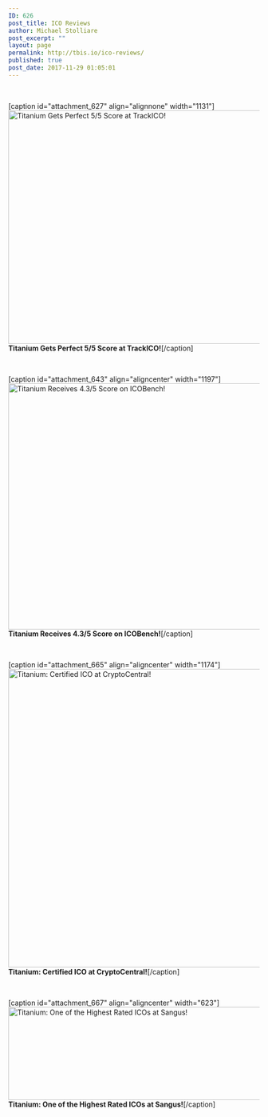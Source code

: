 ```yaml
---
ID: 626
post_title: ICO Reviews
author: Michael Stolliare
post_excerpt: ""
layout: page
permalink: http://tbis.io/ico-reviews/
published: true
post_date: 2017-11-29 01:05:01
---
```

&nbsp;

[caption id="attachment_627" align="alignnone" width="1131"]<img class="wp-image-627 size-full" src="https://tbis.io/wp-content/uploads/2017/11/Titanium-TrackICO-5-out-of-5-Rating-2-11.22.2017.png" alt="Titanium Gets Perfect 5/5 Score at TrackICO!" width="1131" height="467" /> <strong>Titanium Gets Perfect 5/5 Score at TrackICO!</strong>[/caption]

&nbsp;

[caption id="attachment_643" align="aligncenter" width="1197"]<img class="wp-image-643 size-full" src="https://tbis.io/wp-content/uploads/2017/11/Titanium-ICOBench-4.3.png" alt="Titanium Receives 4.3/5 Score on ICOBench!" width="1197" height="492" /> <strong>Titanium Receives 4.3/5 Score on ICOBench!</strong>[/caption]

&nbsp;

[caption id="attachment_665" align="aligncenter" width="1174"]<img class="wp-image-665 size-full" src="https://tbis.io/wp-content/uploads/2017/11/Titanium-Certified-ICO-CryptoCentral-12.01.2017.png" alt="Titanium: Certified ICO at CryptoCentral!" width="1174" height="597" /> <strong>Titanium: Certified ICO at CryptoCentral!</strong>[/caption]

&nbsp;

[caption id="attachment_667" align="aligncenter" width="623"]<img class="wp-image-667 size-full" src="https://tbis.io/wp-content/uploads/2017/11/Sangus.png" alt="Titanium: One of the Highest Rated ICOs at Sangus!" width="623" height="186" /> <strong>Titanium: One of the Highest Rated ICOs at Sangus!</strong>[/caption]
